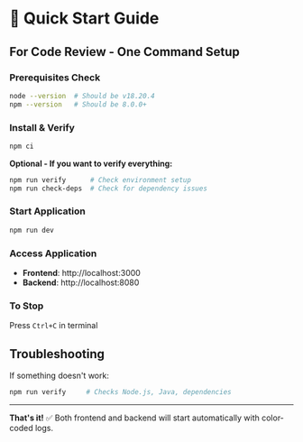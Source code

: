 # 🚀 Quick Start Guide

## For Code Review - One Command Setup

### Prerequisites Check
```bash
node --version  # Should be v18.20.4
npm --version   # Should be 8.0.0+
```

### Install & Verify
```bash
npm ci
```

**Optional - If you want to verify everything:**
```bash
npm run verify      # Check environment setup
npm run check-deps  # Check for dependency issues
```

### Start Application
```bash
npm run dev
```

### Access Application
- **Frontend**: http://localhost:3000
- **Backend**: http://localhost:8080

### To Stop
Press `Ctrl+C` in terminal

## Troubleshooting
If something doesn't work:
```bash
npm run verify     # Checks Node.js, Java, dependencies
```

---

**That's it!** ✅ Both frontend and backend will start automatically with color-coded logs. 